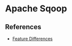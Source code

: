 # Apache Sqoop

## References

- [Feature Differences](https://www.cloudera.com/documentation/enterprise/5-14-x/topics/cdh_ig_sqoop_vs_sqoop2.html)
